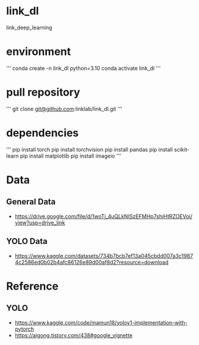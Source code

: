 # link_dl
link_deep_learning
 
# environment 
'''
conda create -n link_dl python=3.10
conda activate link_dl
'''

# pull repository
'''
git clone git@github.com:linklab/link_dl.git
'''

# dependencies
'''
pip install torch
pip install torchvision
pip install pandas
pip install scikit-learn
pip install matplotlib
pip install imageio
'''

# Data
## General Data
- https://drive.google.com/file/d/1woTj_4uQLkNISzEFMHp7shjHtRZOEVoi/view?usp=drive_link
## YOLO Data
- https://www.kaggle.com/datasets/734b7bcb7ef13a045cbdd007a3c19874c2586ed0b02b4afc86126e89d00af8d2?resource=download

# Reference
## YOLO
- https://www.kaggle.com/code/mamun18/yolov1-implementation-with-pytorch
- https://aigong.tistory.com/438#google_vignette